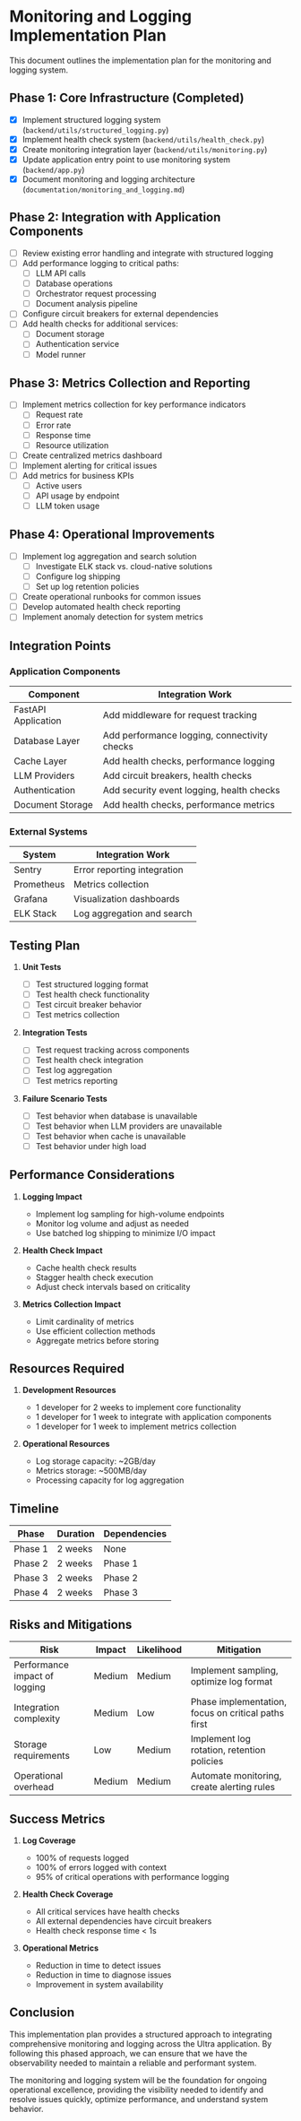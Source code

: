 # Monitoring and Logging Implementation Plan

This document outlines the implementation plan for the monitoring and logging system.

## Phase 1: Core Infrastructure (Completed)

- [x] Implement structured logging system (`backend/utils/structured_logging.py`)
- [x] Implement health check system (`backend/utils/health_check.py`)
- [x] Create monitoring integration layer (`backend/utils/monitoring.py`)
- [x] Update application entry point to use monitoring system (`backend/app.py`)
- [x] Document monitoring and logging architecture (`documentation/monitoring_and_logging.md`)

## Phase 2: Integration with Application Components

- [ ] Review existing error handling and integrate with structured logging
- [ ] Add performance logging to critical paths:
  - [ ] LLM API calls
  - [ ] Database operations
  - [ ] Orchestrator request processing
  - [ ] Document analysis pipeline
- [ ] Configure circuit breakers for external dependencies
- [ ] Add health checks for additional services:
  - [ ] Document storage
  - [ ] Authentication service
  - [ ] Model runner

## Phase 3: Metrics Collection and Reporting

- [ ] Implement metrics collection for key performance indicators
  - [ ] Request rate
  - [ ] Error rate
  - [ ] Response time
  - [ ] Resource utilization
- [ ] Create centralized metrics dashboard
- [ ] Implement alerting for critical issues
- [ ] Add metrics for business KPIs
  - [ ] Active users
  - [ ] API usage by endpoint
  - [ ] LLM token usage

## Phase 4: Operational Improvements

- [ ] Implement log aggregation and search solution
  - [ ] Investigate ELK stack vs. cloud-native solutions
  - [ ] Configure log shipping
  - [ ] Set up log retention policies
- [ ] Create operational runbooks for common issues
- [ ] Develop automated health check reporting
- [ ] Implement anomaly detection for system metrics

## Integration Points

### Application Components

| Component           | Integration Work                             |
| ------------------- | -------------------------------------------- |
| FastAPI Application | Add middleware for request tracking          |
| Database Layer      | Add performance logging, connectivity checks |
| Cache Layer         | Add health checks, performance logging       |
| LLM Providers       | Add circuit breakers, health checks          |
| Authentication      | Add security event logging, health checks    |
| Document Storage    | Add health checks, performance metrics       |

### External Systems

| System     | Integration Work            |
| ---------- | --------------------------- |
| Sentry     | Error reporting integration |
| Prometheus | Metrics collection          |
| Grafana    | Visualization dashboards    |
| ELK Stack  | Log aggregation and search  |

## Testing Plan

1. **Unit Tests**

   - [ ] Test structured logging format
   - [ ] Test health check functionality
   - [ ] Test circuit breaker behavior
   - [ ] Test metrics collection

2. **Integration Tests**

   - [ ] Test request tracking across components
   - [ ] Test health check integration
   - [ ] Test log aggregation
   - [ ] Test metrics reporting

3. **Failure Scenario Tests**
   - [ ] Test behavior when database is unavailable
   - [ ] Test behavior when LLM providers are unavailable
   - [ ] Test behavior when cache is unavailable
   - [ ] Test behavior under high load

## Performance Considerations

1. **Logging Impact**

   - Implement log sampling for high-volume endpoints
   - Monitor log volume and adjust as needed
   - Use batched log shipping to minimize I/O impact

2. **Health Check Impact**

   - Cache health check results
   - Stagger health check execution
   - Adjust check intervals based on criticality

3. **Metrics Collection Impact**
   - Limit cardinality of metrics
   - Use efficient collection methods
   - Aggregate metrics before storing

## Resources Required

1. **Development Resources**

   - 1 developer for 2 weeks to implement core functionality
   - 1 developer for 1 week to integrate with application components
   - 1 developer for 1 week to implement metrics collection

2. **Operational Resources**
   - Log storage capacity: ~2GB/day
   - Metrics storage: ~500MB/day
   - Processing capacity for log aggregation

## Timeline

| Phase   | Duration | Dependencies |
| ------- | -------- | ------------ |
| Phase 1 | 2 weeks  | None         |
| Phase 2 | 2 weeks  | Phase 1      |
| Phase 3 | 2 weeks  | Phase 2      |
| Phase 4 | 2 weeks  | Phase 3      |

## Risks and Mitigations

| Risk                          | Impact | Likelihood | Mitigation                                          |
| ----------------------------- | ------ | ---------- | --------------------------------------------------- |
| Performance impact of logging | Medium | Medium     | Implement sampling, optimize log format             |
| Integration complexity        | Medium | Low        | Phase implementation, focus on critical paths first |
| Storage requirements          | Low    | Medium     | Implement log rotation, retention policies          |
| Operational overhead          | Medium | Medium     | Automate monitoring, create alerting rules          |

## Success Metrics

1. **Log Coverage**

   - 100% of requests logged
   - 100% of errors logged with context
   - 95% of critical operations with performance logging

2. **Health Check Coverage**

   - All critical services have health checks
   - All external dependencies have circuit breakers
   - Health check response time < 1s

3. **Operational Metrics**
   - Reduction in time to detect issues
   - Reduction in time to diagnose issues
   - Improvement in system availability

## Conclusion

This implementation plan provides a structured approach to integrating comprehensive monitoring and logging across the Ultra application. By following this phased approach, we can ensure that we have the observability needed to maintain a reliable and performant system.

The monitoring and logging system will be the foundation for ongoing operational excellence, providing the visibility needed to identify and resolve issues quickly, optimize performance, and understand system behavior.
